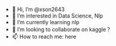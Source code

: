 - 👋 Hi, I’m @xson2643
- 👀 I’m interested in Data Science, Nlp
- 🌱 I’m currently learning nlp
- 💞️ I’m looking to collaborate on kaggle？
- 📫 How to reach me: here

<!---
xson2643/xson2643 is a ✨ special ✨ repository because its `README.md` (this file) appears on your GitHub profile.
You can click the Preview link to take a look at your changes.
--->
